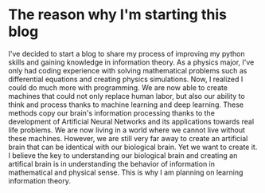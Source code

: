 # The reason why I'm starting this blog

I've decided to start a blog to share my process of improving my python skills and gaining knowledge in information theory. 
As a physics major, I've only had coding experience with solving mathematical problems such as differential equations and creating physics simulations. Now, I realized
I could do much more with programming.
We are now able to create machines that could not only replace human labor, but also our ability to think and process thanks to machine learning and deep learning. 
These methods copy our brain's information processing thanks to the development of Artificial Neural Networks and its applications towards real life problems. We are now
living in a world where we cannot live without these machines. However, we are still very far away to create an artificial brain that can be identical with our biological
brain. Yet we want to create it.
I believe the key to understanding our biological brain and creating an artifical brain is in understanding the behavior of information in mathematical and physical sense.
This is why I am planning on learning information theory.
